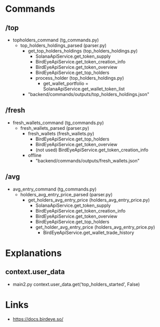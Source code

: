 # Commands

## /top

- topholders_command (tg_commands.py)
  - top_holders_holdings_parsed (parser.py)
    - get_top_holders_holdings (top_holders_holdings.py)
      - SolanaApiService.get_token_supply
      - BirdEyeApiService.get_token_creation_info
      - BirdEyeApiService.get_token_overview
      - BirdEyeApiService.get_top_holders
      - process_holder (top_holders_holdings.py)
        - get_wallet_portfolio
          = SolanaApiService.get_wallet_token_list
    - "backend/commands/outputs/top_holders_holdings.json"

## /fresh

- fresh_wallets_command (tg_commands.py)
  - fresh_wallets_parsed (parser.py)
    - fresh_wallets (fresh_wallets.py)
      - BirdEyeApiService.get_top_holders
      - BirdEyeApiService.get_token_overview
      - (not used) BirdEyeApiService.get_token_creation_info
    - offline
      - "backend/commands/outputs/fresh_wallets.json"

## /avg
- avg_entry_command (tg_commands.py)
  - holders_avg_entry_price_parsed (parser.py)
    - get_holders_avg_entry_price (holders_avg_entry_price.py)
      - SolanaApiService.get_token_supply
      - BirdEyeApiService.get_token_creation_info
      - BirdEyeApiService.get_token_overview
      - BirdEyeApiService.get_top_holders
      - get_holder_avg_entry_price (holders_avg_entry_price.py)
        - BirdEyeApiService.get_wallet_trade_history


# Explanations

## context.user_data

- main2.py
  context.user_data.get('top_holders_started', False)

# Links

- https://docs.birdeye.so/
